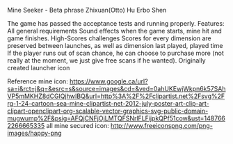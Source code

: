 Mine Seeker - Beta phrase
Zhixuan(Otto) Hu
Erbo Shen


The game has passed the acceptance tests and running properly.
Features:
All general requirements
Sound effects when the game starts, mine hit and game finishes.
High-Scores challenges
Scores for every dimension are preserved between launches, as well as dimension last played, played time
If the player runs out of scan chance, he can choose to purchase more (not really at the moment, we just give free scans if he wanted).
Originally created launcher icon

Reference
mine icon:
https://www.google.ca/url?sa=i&rct=j&q=&esrc=s&source=images&cd=&ved=0ahUKEwjWkpn6k57SAhVP5mMKHZ8dCGIQjhwIBQ&url=http%3A%2F%2Fclipartist.net%2Fsvg%2Frg-1-24-cartoon-sea-mine-clipartist-net-2012-july-poster-art-clip-art-clipart-openclipart-org-scalable-vector-graphics-svg-public-domain-mugwump%2F&psig=AFQjCNFjOjLMTQFSNrlFLFijpkQPf51cow&ust=1487662266665335
all mine secured icon:
http://www.freeiconspng.com/png-images/happy-png